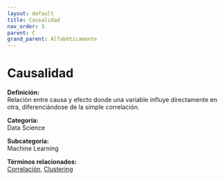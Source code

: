 ```yaml
---
layout: default
title: Causalidad
nav_order: 3
parent: C
grand_parent: Alfabéticamente
---
```


# Causalidad

**Definición:**  
Relación entre causa y efecto donde una variable influye directamente en otra, diferenciándose de la simple correlación.

**Categoría:**  
Data Science  

**Subcategoría:**  
Machine Learning

**Términos relacionados:**  
[Correlación](https://maleniski.github.io/diccionario-angl-tec-mx/docs/alfabeticamente/C/correlacin.html), [Clustering](https://maleniski.github.io/diccionario-angl-tec-mx/docs/alfabeticamente/C/clustering.html)
